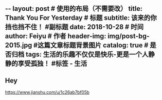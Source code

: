 --
layout:     post                    # 使用的布局（不需要改）
title:      Thank You For Yesterday               # 标题 
subtitle:   该来的你挡也挡不住！ #副标题
date:       2018-10-28              # 时间
author:     Feiyu                      # 作者
header-img: img/post-bg-2015.jpg    #这篇文章标题背景图片
catalog: true                       # 是否归档
tags:  生活的乐趣不仅仅是快乐-更是一个人静静的享受孤独！                             #标签
    - 生活
--

## Hey
>
https://www.jianshu.com/u/1c26ab7bf05b

